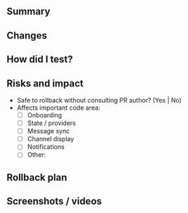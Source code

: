 ## Summary

<!-- Briefly describe what this pull request does in 1-3 sentences. -->

## Changes

<!-- Outline specific changes made in this PR. -->

## How did I test?

<!-- Describe your testing process. -->

## Risks and impact

- Safe to rollback without consulting PR author? (Yes | No)
- Affects important code area:
  - [ ] Onboarding
  - [ ] State / providers
  - [ ] Message sync
  - [ ] Channel display
  - [ ] Notifications
  - [ ] Other:

## Rollback plan

<!-- Describe the steps to revert these changes if needed. -->

## Screenshots / videos

<!-- Attach any relevant media. -->
